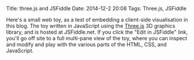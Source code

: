 Title: three.js and JSFiddle
Date: 2014-12-2 20:08
Tags: Three.js, JSFiddle

Here's a small web toy, as a test of embedding a client-side visualisation in this blog.  The toy written in JavaScript using the [Three.js](http://threejs.org/) 3D graphics library, and is hosted at JSFiddle.net.  If you click the "Edit in JSFiddle" link, you'll go off site to a full multi-pane view of the toy, where you can inspect and modify and play with the various parts of the HTML, CSS, and JavaScript.

<script async src="//jsfiddle.net/fritzm/5cyVe/embed/result/"></script>
